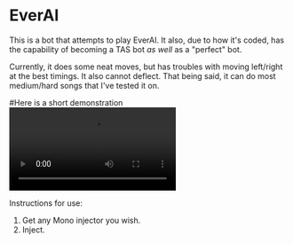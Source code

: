 # EverAI
This is a bot that attempts to play EverAI. It also, due to how it's coded, has the capability of becoming a TAS bot *as well* as a "perfect" bot.

Currently, it does some neat moves, but has troubles with moving left/right at the best timings. It also cannot deflect. That being said, it can do most medium/hard songs that I've tested it on.

#Here is a short demonstration
![Video](https://user-images.githubusercontent.com/24824311/114256770-460cb180-9981-11eb-92ba-8270a39adcac.mp4)



Instructions for use:
1. Get any Mono injector you wish.
2. Inject.
